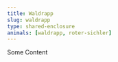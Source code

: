 ```yaml
---
title: Waldrapp
slug: waldrapp
type: shared-enclosure
animals: [waldrapp, roter-sichler]
---
```

Some Content
